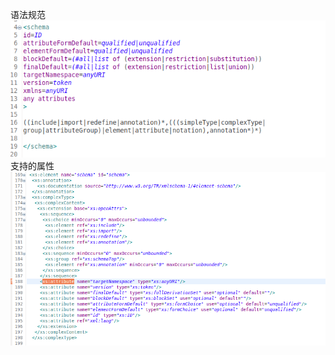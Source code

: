 语法规范  
![](assets/markdown-img-paste-20190702094934851.png)  
支持的属性  
![](assets/markdown-img-paste-20190702095957886.png)  
